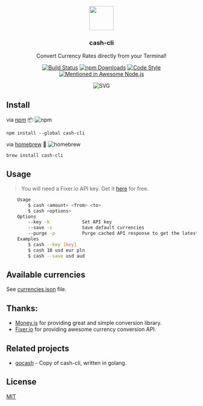<p align="center">
  <img src="https://i.imgur.com/ddhPSQ4.png" height="64">
  <h3 align="center">cash-cli</h3>
  <p align="center">Convert Currency Rates directly from your Terminal!<p>
  <p align="center">  
	<a href="https://travis-ci.org/xxczaki/cash-cli"><img src="https://travis-ci.org/xxczaki/cash-cli.svg?branch=master" alt="Build Status"></a>
	<a href="https://npmjs.com/package/cash-cli"><img src="https://img.shields.io/npm/dt/cash-cli.svg" alt="npm Downloads"></a>  
	<a href="https://github.com/sindresorhus/xo"><img src="https://img.shields.io/badge/code_style-XO-5ed9c7.svg" alt="Code Style"></a>  
	<a href='https://github.com/sindresorhus/awesome-nodejs'><img src='https://awesome.re/mentioned-badge.svg' alt='Mentioned in Awesome Node.js' /></a>

</p>
</p>
<p align="center"><img src="https://rawcdn.githack.com/xxczaki/cash-cli/master/cash.svg" alt="SVG"></p>

## Install

via [npm](https://www.npmjs.com/) :package: ![npm](https://img.shields.io/npm/v/cash-cli.svg)
```
npm install --global cash-cli
```

via [homebrew](https://brew.sh/) :beer: ![homebrew](https://img.shields.io/homebrew/v/cash-cli.svg)
```
brew install cash-cli
```
## Usage

> You will need a Fixer.io API key. Get it [here](https://fixer.io/signup/free) for free.

```bash
	Usage
		$ cash <amount> <from> <to>
		$ cash <options>
	Options
		--key -k	        Set API key
		--save -s 			Save default currencies
		--purge -p 			Purge cached API response to get the latest data
	Examples
		$ cash --key [key]
		$ cash 10 usd eur pln
		$ cash --save usd aud 
```

## Available currencies

See [currencies.json](https://github.com/xxczaki/cash-cli/blob/master/lib/currencies.json) file.

## Thanks:

- [Money.js](http://openexchangerates.github.io/money.js/) for providing great and simple conversion library.
- [Fixer.io](http://fixer.io/) for providing awesome currency conversion API.

## Related projects

- [gocash](https://github.com/basebandit/gocash) - Copy of cash-cli, written in golang.

## License

[MIT](https://opensource.org/licenses/MIT)
